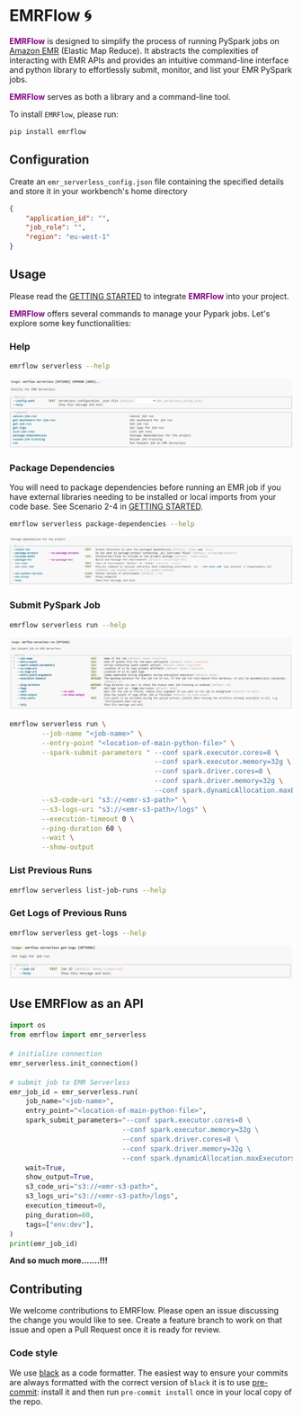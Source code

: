 # EMRFlow :cyclone:


<span style="color:purple;">**EMRFlow** </span> is designed to simplify the process of running PySpark jobs on [Amazon EMR](https://aws.amazon.com/emr/) (Elastic Map Reduce). It abstracts the complexities of interacting with EMR APIs and provides an intuitive command-line interface and python library to effortlessly submit, monitor, and list your EMR PySpark jobs.

<span style="color:purple;">**EMRFlow** </span> serves as both a library and a command-line tool.

To install `EMRFlow`, please run:

```bash
pip install emrflow
```
## Configuration

Create an `emr_serverless_config.json` file containing the specified details and store it in your workbench's home directory
```json
{
    "application_id": "",
    "job_role": "",
    "region": "eu-west-1"
}
```

## Usage
Please read the [GETTING STARTED](GETTING_STARTED.md) to integrate <span style="color:purple;">**EMRFlow** </span> into your project.

<span style="color:purple;">**EMRFlow** </span> offers several commands to manage your Pypark jobs. Let's explore some key functionalities:


### Help
```bash
emrflow serverless --help
```
![Serverless Options](images/emr-serverless-help.png)


### Package Dependencies

You will need to package dependencies before running an EMR job if you have external libraries needing to be installed or local imports from your code base. See Scenario 2-4 in [GETTING STARTED](GETTING_STARTED.md).
```bash
emrflow serverless package-dependencies --help
```
![Serverless Options](images/emr-serverless-package-dependencies-help.png)




### Submit PySpark Job
```bash
emrflow serverless run --help
```
![Serverless Options](images/emr-serverless-run-help.png)
```bash
emrflow serverless run \
        --job-name "<job-name>" \
        --entry-point "<location-of-main-python-file>" \
        --spark-submit-parameters " --conf spark.executor.cores=8 \
                                    --conf spark.executor.memory=32g \
                                    --conf spark.driver.cores=8 \
                                    --conf spark.driver.memory=32g \
                                    --conf spark.dynamicAllocation.maxExecutors=100" \
        --s3-code-uri "s3://<emr-s3-path>" \
        --s3-logs-uri "s3://<emr-s3-path>/logs" \
        --execution-timeout 0 \
        --ping-duration 60 \
        --wait \
        --show-output
```


### List Previous Runs
```bash
emrflow serverless list-job-runs --help
```

### Get Logs of Previous Runs
```bash
emrflow serverless get-logs --help
```
![Serverless Options](images/emr-serverless-logs-help.png)



## Use EMRFlow as an API
```Python
import os
from emrflow import emr_serverless

# initialize connection
emr_serverless.init_connection()

# submit job to EMR Serverless
emr_job_id = emr_serverless.run(
    job_name="<job-name>",
    entry_point="<location-of-main-python-file>",
    spark_submit_parameters="--conf spark.executor.cores=8 \
                            --conf spark.executor.memory=32g \
                            --conf spark.driver.cores=8 \
                            --conf spark.driver.memory=32g \
                            --conf spark.dynamicAllocation.maxExecutors=100",
    wait=True,
    show_output=True,
    s3_code_uri="s3://<emr-s3-path>",
    s3_logs_uri="s3://<emr-s3-path>/logs",
    execution_timeout=0,
    ping_duration=60,
    tags=["env:dev"],
)
print(emr_job_id)
```


**And so much more.......!!!**


## Contributing

We welcome contributions to EMRFlow. Please open an issue discussing the change you would like to see. Create a feature branch to work on that issue and open a Pull Request once it is ready for review.

### Code style

We use [black](https://black.readthedocs.io/en/stable/) as a code formatter. The easiest way to ensure your commits are always formatted with the correct version of `black` it is to use [pre-commit](https://pre-commit.com/): install it and then run `pre-commit install` once in your local copy of the repo.
